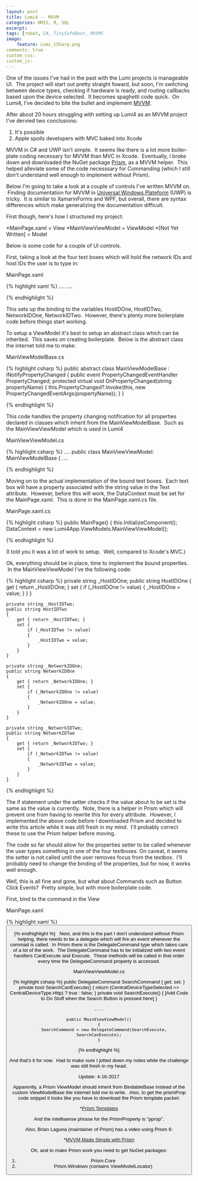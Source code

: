 ```yaml
---
layout: post
title: Lumi4 -- MVVM
categories: HMIS, R, SQL
excerpt: 
tags: [robot, C#, TinySafeBoot, MVVM]
image: 
    feature: Lumi_CSharp.png
comments: true
custom_css:
custom_js: 
---
```


One of the issues I've had in the past with the Lumi projects is manageable UI.  The project will start out pretty straight foward, but soon, I'm switching between device types, checking if hardware is ready, and routing callbacks based upon the device selected.  It becomes spaghetti code quick.  On Lumi4, I've decided to bite the bullet and implement [MVVM](https://en.wikipedia.org/wiki/Model%E2%80%93view%E2%80%93viewmodel).  

After about 20 hours struggling with setting up Lumi4 as an MVVM project I've dervied two conclusions:

1.  It's possible
2.  Apple spoils developers with MVC baked into Xcode

MVVM in C# and UWP isn't simple.  It seems like there is a lot more boiler-plate coding necessary for MVVM than MVC in Xcode.  Eventually, I broke down and downloaded the NuGet package [Prism](https://github.com/PrismLibrary/Prism), as a MVVM helper.  This helped alleviate some of the code necesssary for Commanding (which I still don't understand well enough to implement without Prism).   

Below I'm going to take a look at a couple of controls I've written MVVM on.  Finding documentation for MVVM in [Universal Windows Plateform](https://en.wikipedia.org/wiki/Universal_Windows_Platform) (UWP) is tricky.  It is similar to XamarinForms and WPF, but overall, there are syntax differences which make generalizing the documentation difficult.  

First though, here's how I structured my project:

*MainPage.xaml = View
*MainViewViewModel = ViewModel
*[Not Yet Written] = Model

Below is some code for a couple of UI controls.  

First, taking a look at the four text boxes which will hold the network IDs and host IDs the user is to type in:  

MainPage.xaml

{% highlight xaml %}
    ....
    <TextBox x:Name="NetworkIDOne" Text="{Binding HostIDOne, Mode=TwoWay}" VerticalAlignment="Center" HorizontalAlignment="Stretch" TextAlignment="Center" Grid.Column="1"/>
    <TextBox x:Name="NetworkIDTwo" Text="{Binding HostIDTwo, Mode=TwoWay}" VerticalAlignment="Center" HorizontalAlignment="Stretch" TextAlignment="Center" Grid.Column="2"/>
    <TextBox x:Name="HostIDOne" Text="{Binding NetworkIDOne, Mode=TwoWay}" VerticalAlignment="Center" HorizontalAlignment="Stretch" TextAlignment="Center" Grid.Column="3"/>
    <TextBox x:Name="HostIDTwo" Text="{Binding NetworkIDTwo, Mode=TwoWay}" VerticalAlignment="Center" HorizontalAlignment="Stretch" TextAlignment="Center" Grid.Column="4"/>
    ....

{% endhighlight %}

This sets up the binding to the variables HostIDOne, HostIDTwo, NetworkIDOne, NetworkIDTwo.  However, there's plenty more boilerplate code before things start working.   

To setup a ViewModel it's best to setup an abstract class which can be inherited.  This saves on creating boilerplate.  Below is the abstract class the internet told me to make:  

MainViewModelBase.cs

{% highlight csharp %}
    public abstract class MainViewModelBase : INotifyPropertyChanged
    {
    	public event PropertyChangedEventHandler PropertyChanged;
    	protected virtual void OnPropertyChanged(string propertyName)
    	{
    		this.PropertyChanged?.Invoke(this, new PropertyChangedEventArgs(propertyName));
    	}
    }

{% endhighlight %}

This code handles the property changing notification for all properties declared in classes which inherit from the MainViewModelBase.  Such as the MainViewViewModel which is used in Lumi4  

MainViewViewModel.cs

{% highlight csharp %}
    ....
        public class MainViewViewModel: MainViewModelBase
        {
    ....

{% endhighlight %}

Moving on to the actual implementation of the bound text boxes.  Each text box will have a property associated with the string value in the Text attribute.  However, before this will work, the DataContext must be set for the MainPage.xaml.  This is done in the MainPage.xaml.cs file.  

MainPage.xaml.cs

{% highlight csharp %}
    public MainPage()
    {
    	this.InitializeComponent();
    	DataContext = new Lumi4App.ViewModels.MainViewViewModel();

{% endhighlight %}

(I told you it was a lot of work to setup.  Well, compared to Xcode's MVC.)  

Ok, everything should be in place, time to implement the bound properties.  In the MainViewViewModel I've the following code:

{% highlight csharp %}
    private string _HostIDOne;
    public string HostIDOne
    {
    	get { return _HostIDOne; }
    	set {
    		if (_HostIDOne != value)
    		{
    			_HostIDOne = value;
    		}
    	}
    }

    private string _HostIDTwo;
    public string HostIDTwo
    {
    	get { return _HostIDTwo; }
    	set {
    		if (_HostIDTwo != value)
    		{
    			_HostIDTwo = value;
    		}
    	}
    }

    private string _NetworkIDOne;
    public string NetworkIDOne
    {
    	get { return _NetworkIDOne; }
    	set {
    		if (_NetworkIDOne != value)
    		{
    			_NetworkIDOne = value;
    		}
    	}
    }

    private string _NetworkIDTwo;
    public string NetworkIDTwo
    {
    	get { return _NetworkIDTwo; }
    	set {
    		if (_NetworkIDTwo != value)
    		{
    			_NetworkIDTwo = value;
    		}
    	}
    }
    
{% endhighlight %}

The if statement under the setter checks if the value about to be set is the same as the value is currently.  Note, there is a helper in Prism which will prevent one from having to rewrite this for every attribute.  However, I implemented the above code before I downloaded Prism and decided to write this article while it was still fresh in my mind.  I'll probably correct these to use the Prism helper before moving.  

The code so far should allow for the properties setter to be called whenever the user types something in one of the four textboxes. On caveat, it seems the setter is not called until the user removes focus from the textbox.  I'll probably need to change the binding of the properties, but for now, it works well enough.  

Well, this is all fine and gone, but what about Commands such as Button Click Events?  Pretty simple, but with more boilerplate code.  

First, bind to the command in the View  

MainPage.xaml

{% highlight xaml %}
    <Button x:Name="Search" Command="{Binding SearchCommand, Mode=TwoWay}" Padding="2" >

{% endhighlight %}
  Next, and this is the part I don't understand without Prism helping, there needs to be a delegate which will fire an event whenever the commad is called.  In Prism there is the DelegateCommand type which takes care of a lot of the work.  The DelegateCommand has to be initialized with two event handlers CanExecute and Execute.  These methods will be called in that order every time the DelegateCommand property is accessed.  

MainViewViewModel.cs

{% highlight csharp %}
    public DelegateCommand SearchCommand { get; set; }
    private bool SearchCanExecute()
    {
    	return (CentralDeviceTypeSelected == CentralDeviceType.Http) ? true : false;
    }
    private void SearchExecute()
    {
        [Add Code to Do Stuff when the Search Button is pressed here]
    }

    ....

    public MainViewViewModel()
    {
    	SearchCommand = new DelegateCommand(SearchExecute, SearchCanExecute);
    }

{% endhighlight %}

And that's it for now.  Had to make sure I jotted down my notes while the challenge was still fresh in my head.  

Update: 4-16-2017  

Apparently, a Prism ViewModel should inherit from BindableBase instead of the custom ViewModelBase the internet told me to write.  Also, to get the prismProp code snippet it looks like you have to download the Prism template packet:

*[Prism Templates](https://marketplace.visualstudio.com/items?itemName=BrianLagunas.PrismTemplatePack)

And the intellisense phrase for the PrismProperty is "pprop".  

Also, Brian Laguna (maintainer of Prism) has a video using Prism 6:

*[MVVM Made Simple with Prism](https://www.youtube.com/watch?v=ZfBy2nfykqY)

Oh, and to make Prism work you need to get NuGet packages:

1.  Prism.Core
2.  Prism.Windows (contains ViewModelLocator)